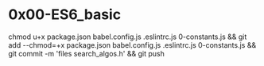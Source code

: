 # 0x00-ES6_basic

chmod u+x package.json babel.config.js .eslintrc.js 0-constants.js && git add --chmod=+x package.json babel.config.js .eslintrc.js 0-constants.js && git commit -m 'files search_algos.h' && git push
